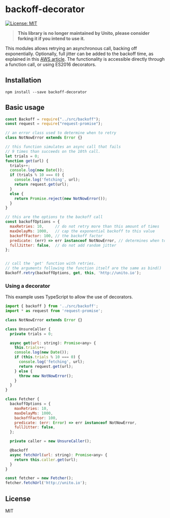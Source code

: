 # backoff-decorator
[![License: MIT](https://img.shields.io/badge/License-MIT-yellow.svg)](https://opensource.org/licenses/MIT)

> **This library is no longer maintained by Unito, please consider forking it if you intend to use it.**

This modules allows retrying an asynchronous call, backing off exponentially.
Optionally, full jitter can be added to the backoff time, as explained in this
[AWS article](https://www.awsarchitectureblog.com/2015/03/backoff.html). The
functionality is accessible directly through a function call, or using ES2016
decorators.


## Installation

```
npm install --save backoff-decorator
```

## Basic usage

```javascript
const Backoff = require("../src/backoff");
const request = require("request-promise");

// an error class used to determine when to retry
class NotNowError extends Error {}

// this function simulates an async call that fails
// 9 times than succeeds on the 10th call.
let trials = 0;
function get(url) {
  trials++;
  console.log(new Date());
  if (trials % 10 === 0) {
    console.log('fetching', url);
    return request.get(url);
  }
  else {
    return Promise.reject(new NotNowError());
  }
}

// this are the options to the backoff call
const backoffOptions = {
  maxRetries: 10,     // do not retry more than this amount of times
  maxDelayMs: 1000,   // cap the exponential backoff to this value
  backoffFactor: 100, // the backoff factor
  predicate: (err) => err instanceof NotNowError, // determines when to retry
  fullJitter: false,  // do not add random jitter
};


// call the 'get' function with retries.
// the arguments following the function itself are the same as bind()
Backoff.retry(backoffOptions, get, this, 'http://unito.io');
```

### Using a decorator

This example uses TypeScript to allow the use of decorators.

```js
import { backoff } from '../src/backoff';
import * as request from 'request-promise';

class NotNowError extends Error {}

class UnsureCaller {
  private trials = 0;

  async get(url: string): Promise<any> {
    this.trials++;
    console.log(new Date());
    if (this.trials % 10 === 0) {
      console.log('fetching', url);
      return request.get(url);
    } else {
      throw new NotNowError();
    }
  }
}

class Fetcher {
  backoffOptions = {
    maxRetries: 10,
    maxDelayMs: 1000,
    backoffFactor: 100,
    predicate: (err: Error) => err instanceof NotNowError,
    fullJitter: false,
  };

  private caller = new UnsureCaller();

  @backoff
  async fetchUrl(url: string): Promise<any> {
    return this.caller.get(url);
  }
}

const fetcher = new Fetcher();
fetcher.fetchUrl('http://unito.io');
```


## License

MIT
